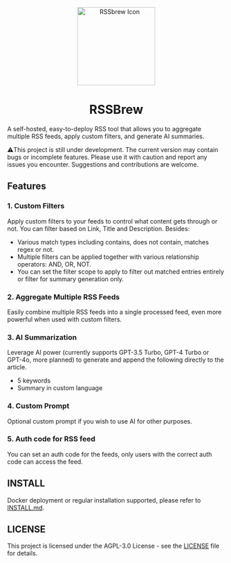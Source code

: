 <div align="center">
  <img src="https://github.com/yinan-c/RSSbrew/assets/95043151/15876fda-28aa-468f-b012-f1bbc4c03a84" alt="RSSbrew Icon" width="180"/>
  <h1>RSSBrew</h1>
</div>

A self-hosted, easy-to-deploy RSS tool that allows you to aggregate multiple RSS feeds, apply custom filters, and generate AI summaries.

⚠️This project is still under development. The current version may contain bugs or incomplete features. Please use it with caution and report any issues you encounter. Suggestions and contributions are welcome.

## Features

### 1. Custom Filters
Apply custom filters to your feeds to control what content gets through or not. You can filter based on Link, Title and Description.
Besides:
- Various match types including contains, does not contain, matches regex or not.
- Multiple filters can be applied together with various relationship operators: AND, OR, NOT.
- You can set the filter scope to apply to filter out matched entries entirely or filter for summary generation only.
  
### 2. Aggregate Multiple RSS Feeds
Easily combine multiple RSS feeds into a single processed feed, even more powerful when used with custom filters.

### 3. AI Summarization
Leverage AI power (currently supports GPT-3.5 Turbo, GPT-4 Turbo or GPT-4o, more planned) to generate and append the following directly to the article.

- 5 keywords
- Summary in custom language
  
### 4. Custom Prompt
Optional custom prompt if you wish to use AI for other purposes.

### 5. Auth code for RSS feed
You can set an auth code for the feeds, only users with the correct auth code can access the feed.

## INSTALL

Docker deployment or regular installation supported, please refer to [INSTALL.md](INSTALL.md).

## LICENSE

This project is licensed under the AGPL-3.0 License - see the [LICENSE](LICENSE) file for details.
